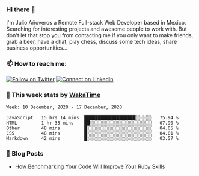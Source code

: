### Hi there 👋

I'm Julio Añoveros a Remote Full-stack Web Developer based in Mexico. Searching for interesting projects and awesome people to work with. But don't let that stop you from contacting me if you only want to make friends, grab a beer, have a chat, play chess, discuss some tech ideas, share business opportunities... 

### :mailbox: How to reach me:

[![Follow on Twitter](https://img.shields.io/badge/--twitter?label=Twitter&logo=Twitter&style=social)](https://twitter.com/AnoverosJulio) [![Connect on LinkedIn](https://img.shields.io/badge/--linkedin?label=LinkedIn&logo=LinkedIn&style=social)](https://www.linkedin.com/in/jubaan)

### :construction_worker: This week stats by [WakaTime]('https://wakatime.com')
<!--START_SECTION:waka-->
```text
Week: 10 December, 2020 - 17 December, 2020

JavaScript   15 hrs 14 mins  ███████████████████░░░░░░   75.94 % 
HTML         1 hr 35 mins    ██░░░░░░░░░░░░░░░░░░░░░░░   07.90 % 
Other        48 mins         █░░░░░░░░░░░░░░░░░░░░░░░░   04.05 % 
CSS          48 mins         █░░░░░░░░░░░░░░░░░░░░░░░░   04.01 % 
Markdown     42 mins         █░░░░░░░░░░░░░░░░░░░░░░░░   03.57 % 
```
<!--END_SECTION:waka-->

### :newspaper: Blog Posts
<!-- BLOG-POST-LIST:START -->
- [How Benchmarking Your Code Will Improve Your Ruby Skills](https://dev.to/jubaan/how-benchmarking-your-code-will-improve-your-ruby-skills-2m83)
<!-- BLOG-POST-LIST:END -->


